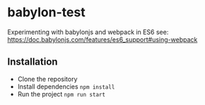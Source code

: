 # babylon-test
Experimenting with babylonjs and webpack in ES6
see: https://doc.babylonjs.com/features/es6_support#using-webpack

## Installation

- Clone the repository
- Install dependencies `npm install`
- Run the project `npm run start`
